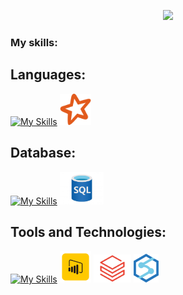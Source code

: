 
<p align="center">
  <img src="https://github.com/Fercrantz/Fercrantz/raw/main/img/Welcon.gif" height: 50% >
</p>

  
### My skills:

## Languages:
[![My Skills](https://skillicons.dev/icons?i=python)](https://skillicons.dev) 
<img src="https://github.com/Fercrantz/Fercrantz/raw/main/img/pyspark_logo.png" width="50px">

## Database:
[![My Skills](https://skillicons.dev/icons?i=postgres)](https://skillicons.dev)
<img src="https://github.com/Fercrantz/Fercrantz/raw/main/img/sql.jpg" width="70px">

## Tools and Technologies:
[![My Skills](https://skillicons.dev/icons?i=azure,git)](https://skillicons.dev)
<img src="https://github.com/Fercrantz/Fercrantz/raw/main/img/power_bi.png" width="50px">
<img src="https://github.com/Fercrantz/Fercrantz/raw/main/img/databricks.jpg" width="60px">
<img src="https://github.com/Fercrantz/Fercrantz/raw/main/img/azure_synapse.png" width="40px">



